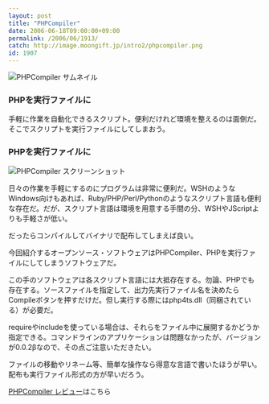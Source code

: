 ```yaml
---
layout: post
title: "PHPCompiler"
date: 2006-06-18T09:00:00+09:00
permalink: /2006/06/1913/
catch: http://image.moongift.jp/intro2/phpcompiler.png
id: 1907
---
```

 ![PHPCompiler サムネイル](http://image.moongift.jp/intro2/phpcompiler.t.png "PHPCompiler サムネイル")
  

### PHPを実行ファイルに
  
手軽に作業を自動化できるスクリプト。便利だけれど環境を整えるのは面倒だ。そこでスクリプトを実行ファイルにしてしまおう。  
<!--more-->  

### PHPを実行ファイルに
  

![PHPCompiler スクリーンショット](http://image.moongift.jp/intro2/phpcompiler.png "PHPCompiler スクリーンショット")

  

日々の作業を手軽にするのにプログラムは非常に便利だ。WSHのようなWindows向けもあれば、Ruby/PHP/Perl/Pythonのようなスクリプト言語も便利な存在だ。だが、スクリプト言語は環境を用意する手間の分、WSHやJScriptよりも手軽さが低い。

  

だったらコンパイルしてバイナリで配布してしまえば良い。

  

今回紹介するオープンソース・ソフトウェアはPHPCompiler、PHPを実行ファイルにしてしまうソフトウェアだ。

  

この手のソフトウェアは各スクリプト言語には大抵存在する。勿論、PHPでも存在する。ソースファイルを指定して、出力先実行ファイル名を決めたらCompileボタンを押すだけだ。但し実行する際にはphp4ts.dll（同梱されている）が必要だ。

  

requireやincludeを使っている場合は、それらをファイル中に展開するかどうか指定できる。コマンドラインのアプリケーションは問題なかったが、バージョンが0.0.2βなので、その点ご注意いただきたい。

  

ファイルの移動やリネーム等、簡単な操作なら得意な言語で書いたほうが早い。配布も実行ファイル形式の方が早いだろう。

  

[PHPCompiler レビュー](http://oss.moongift.jp/review/i-1917.html)はこちら

